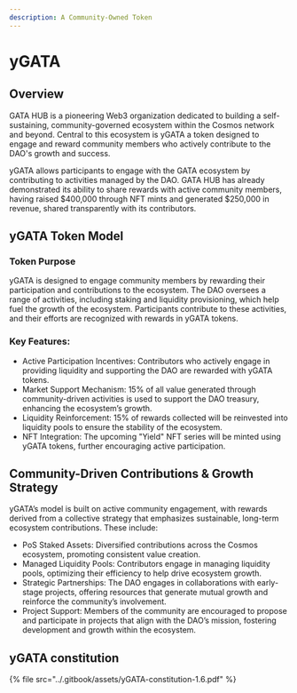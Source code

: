 ```yaml
---
description: A Community-Owned Token
---
```


# yGATA

## Overview

GATA HUB is a pioneering Web3 organization dedicated to building a self-sustaining, community-governed ecosystem within the Cosmos network and beyond. Central to this ecosystem is yGATA a token designed to engage and reward community members who actively contribute to the DAO's growth and success.

yGATA allows participants to engage with the GATA ecosystem by contributing to activities managed by the DAO. GATA HUB has already demonstrated its ability to share rewards with active community members, having raised $400,000 through NFT mints and generated $250,000 in revenue, shared transparently with its contributors.

## yGATA Token Model

### Token Purpose

yGATA is designed to engage community members by rewarding their participation and contributions to the ecosystem. The DAO oversees a range of activities, including staking and liquidity provisioning, which help fuel the growth of the ecosystem. Participants contribute to these activities, and their efforts are recognized with rewards in yGATA tokens.

### Key Features:

* Active Participation Incentives: Contributors who actively engage in providing liquidity and supporting the DAO are rewarded with yGATA tokens.
* Market Support Mechanism: 15% of all value generated through community-driven activities is used to support the DAO treasury, enhancing the ecosystem’s growth.
* Liquidity Reinforcement: 15% of rewards collected will be reinvested into liquidity pools to ensure the stability of the ecosystem.
* NFT Integration: The upcoming "Yield" NFT series will be minted using yGATA tokens, further encouraging active participation.

## Community-Driven Contributions & Growth Strategy

yGATA’s model is built on active community engagement, with rewards derived from a collective strategy that emphasizes sustainable, long-term ecosystem contributions. These include:

* PoS Staked Assets: Diversified contributions across the Cosmos ecosystem, promoting consistent value creation.
* Managed Liquidity Pools: Contributors engage in managing liquidity pools, optimizing their efficiency to help drive ecosystem growth.
* Strategic Partnerships: The DAO engages in collaborations with early-stage projects, offering resources that generate mutual growth and reinforce the community’s involvement.
* Project Support: Members of the community are encouraged to propose and participate in projects that align with the DAO’s mission, fostering development and growth within the ecosystem.

## yGATA constitution



{% file src="../.gitbook/assets/yGATA-constitution-1.6.pdf" %}



